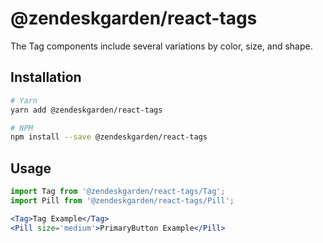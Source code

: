 # @zendeskgarden/react-tags

The Tag components include several variations by color, size, and shape.

## Installation

```bash
# Yarn
yarn add @zendeskgarden/react-tags

# NPM
npm install --save @zendeskgarden/react-tags
```

## Usage

```jsx static
import Tag from '@zendeskgarden/react-tags/Tag';
import Pill from '@zendeskgarden/react-tags/Pill';

<Tag>Tag Example</Tag>
<Pill size='medium'>PrimaryButton Example</Pill>
```
